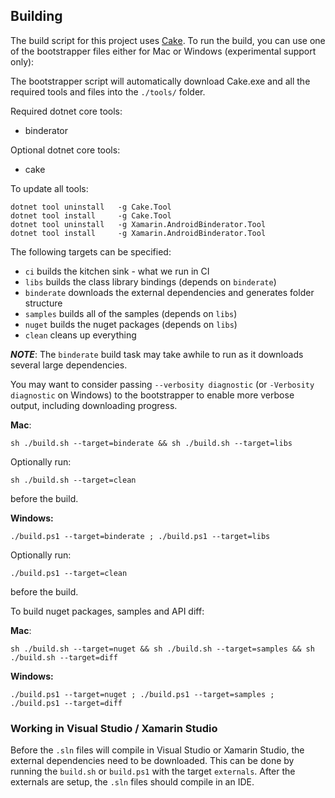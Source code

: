 ## Building

The build script for this project uses [Cake](http://cakebuild.net).  To run the build, you can use one of the bootstrapper files either for Mac or Windows (experimental support only):

The bootstrapper script will automatically download Cake.exe and all the required tools and files into the `./tools/` folder.

Required dotnet core tools:

* binderator

Optional dotnet core tools:

* cake

To update all tools: 

	dotnet tool uninstall 	-g Cake.Tool
	dotnet tool install 	-g Cake.Tool	
	dotnet tool uninstall 	-g Xamarin.AndroidBinderator.Tool
	dotnet tool install 	-g Xamarin.AndroidBinderator.Tool

The following targets can be specified:

 - `ci` builds the kitchen sink - what we run in CI
 - `libs` builds the class library bindings (depends on `binderate`)
 - `binderate` downloads the external dependencies and generates folder structure
 - `samples` builds all of the samples (depends on `libs`)
 - `nuget` builds the nuget packages (depends on `libs`)
 - `clean` cleans up everything

***NOTE***: The `binderate` build task may take awhile to run as it downloads several large dependencies.

You may want to consider passing `--verbosity diagnostic` (or `-Verbosity diagnostic` on Windows) to the bootstrapper to enable more verbose output, including downloading progress.

**Mac**:

```
sh ./build.sh --target=binderate && sh ./build.sh --target=libs
```

Optionally run:

```
sh ./build.sh --target=clean
```

before the build.

**Windows:**

```
./build.ps1 --target=binderate ; ./build.ps1 --target=libs
```

Optionally run:

```
./build.ps1 --target=clean
```

before the build.

To build nuget packages, samples and API diff:

**Mac**:

```
sh ./build.sh --target=nuget && sh ./build.sh --target=samples && sh ./build.sh --target=diff
```

**Windows:**

```
./build.ps1 --target=nuget ; ./build.ps1 --target=samples ; ./build.ps1 --target=diff
```

### Working in Visual Studio / Xamarin Studio

Before the `.sln` files will compile in Visual Studio or Xamarin Studio, the external dependencies need to be downloaded.  This can be done by running the `build.sh` or `build.ps1` with the target `externals`.  After the externals are setup, the `.sln` files should compile in an IDE.
